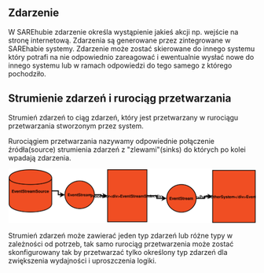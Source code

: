 ## Zdarzenie

W SAREhubie zdarzenie określa wystąpienie jakieś akcji np. wejście na stronę internetową.
Zdarzenia są generowane przez zintegrowane w SAREhabie systemy.
Zdarzenie może zostać skierowane do innego systemu który potrafi na nie odpowiednio zareagować i 
ewentualnie wysłać nowe do innego systemu lub w ramach odpowiedzi do tego samego z którego pochodziło.

## Strumienie zdarzeń i rurociąg przetwarzania

Strumień zdarzeń to ciąg zdarzeń, który jest przetwarzany w rurociągu przetwarzania stworzonym przez system.

Rurociągiem przetwarzania nazywamy odpowiednie połączenie źródła(source) strumienia zdarzeń z "zlewami"(sinks) 
do których po kolei wpadają zdarzenia.


![EventStreamProcessing](assets\img\diagrams\EventStreamProcessing.svg)
 
Strumień zdarzeń może zawierać jeden typ zdarzeń lub różne typy w zależności od potrzeb, tak samo rurociąg przetwarzenia
 może zostać skonfigurowany tak by przetwarzać tylko określony typ zdarzeń dla zwiększenia wydajności i uproszczenia logiki.